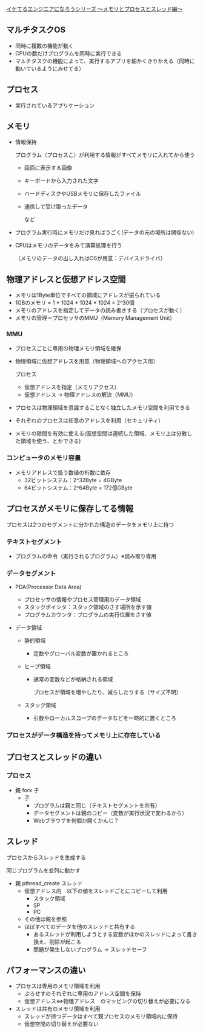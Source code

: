 [イケてるエンジニアになろうシリーズ 〜メモリとプロセスとスレッド編〜](https://moro-archive.hatenablog.com/entry/2014/09/11/013520)

## マルチタスクOS

- 同時に複数の機能が動く
- CPUの数だけプログラムを同時に実行できる
- マルチタスクの機能によって、実行するアプリを細かくきりかえる（同時に動いているようにみせてる）

## プロセス

- 実行されているアプリケーション

## メモリ

- 情報保持

  プログラム（プロセスこ）が利用する情報がすべてメモリに入れてから使う

  - 画面に表示する画像

  - キーボードから入力された文字

  - ハードディスクやUSBメモリに保存したファイル

  - 通信して受け取ったデータ

    など

- プログラム実行時にメモリだけ見ればうごく(データの元の場所は関係ない)

- CPUはメモリのデータをみて演算処理を行う

  （メモリのデータの出し入れはOSが用意：デバイスドライバ）

## 物理アドレスと仮想アドレス空間

- メモリは1Byte単位ですべての領域にアドレスが振られている
- 1GBのメモリ = 1 * 1024 * 1024 * 1024 = 2^30個
- メモリのアドレスを指定してデータの読み書きする（プロセスが動く）
- メモリの管理＝プロセッサのMMU（Memory Management Unit）

### MMU

- プロセスごとに専用の物理メモリ領域を確保

- 物理領域に仮想アドレスを用意（物理領域へのアクセス用）

  プロセス

  - 仮想アドレスを指定（メモリアクセス）
  - 仮想アドレス  -> 物理アドレスの解決（MMU）

- プロセスは物理領域を意識することなく独立したメモリ空間を利用できる

- それぞれのプロセスは任意のアドレスを利用（セキュリティ）

- メモリの隙間を有効に使える(仮想空間は連続した領域、メモリ上は分散した領域を使う、とかできる)

### コンピュータのメモリ容量

- メモリアドレスで扱う数値の桁数に依存
  - 32ビットシステム：2^32Byte = 4GByte
  - 64ビットシステム：2^64Byte = 172億GByte

## プロセスがメモリに保存してる情報

プロセスは2つのセグメントに分かれた構造のデータをメモリ上に持つ

### テキストセグメント

- プログラムの命令（実行されるプログラム）※読み取り専用

### データセグメント

- PDA(Processor Data Area)

  - プロセッサの情報やプロセス管理用のデータ領域
  - スタックポインタ：スタック領域のさす場所を示す値
  - プログラムカウンタ：プログラムの実行位置をさす値

- データ領域

  - 静的領域

    - 定数やグローバル変数が置かれるところ

  - ヒープ領域

    - 通常の変数などが格納される領域

      プロセスが領域を増やしたり、減らしたりする（サイズ不明）

  - スタック領域

    - 引数やローカルスコープのデータなどを一時的に置くところ

### プロセスがデータ構造を持ってメモリ上に存在している



## プロセスとスレッドの違い

### プロセス

- 親 fork 子
  - 子
    - プログラムは親と同じ（テキストセグメントを共有）
    - データセグメントは親のコピー（変数が実行状況で変わるから）
    - Webブラウザを何個か開くかんじ？

## スレッド

プロセスからスレッドを生成する

同じプログラムを並列に動かす

- 親 pthread_create スレッド
  - 仮想アドレス内　以下の値をスレッドごとにコピーして利用
    - スタック領域
    - SP
    - PC
  - その他は親を参照
  - ほぼすべてのデータを他のスレッドと共有する
    - あるスレッドが利用しようとする変数がほかのスレッドによって書き換え、削除が起こる
    - 問題が発生しないプログラム -> スレッドセーフ

## パフォーマンスの違い

- プロセスは専用のメモリ領域を利用
  - ぷろせすのそれぞれに専用のアドレス空間を保持
  - 仮想アドレス⇔物理アドレス　のマッピングの切り替えが必要になる
- スレッドは共有のメモリ領域を利用
  - スレッドが持つデータはすべて親プロセスのメモリ領域内に保持
  - 仮想空間の切り替えが必要ない





